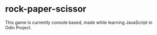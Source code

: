 # rock-paper-scissor
This game is currently console based, made while learning JavaScript in Odin Project.
